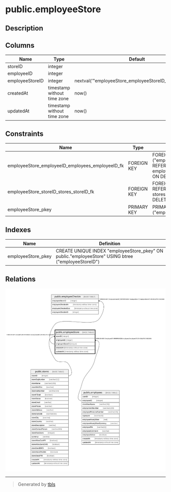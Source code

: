 # public.employeeStore

## Description

## Columns

| Name | Type | Default | Nullable | Children | Parents | Comment |
| ---- | ---- | ------- | -------- | -------- | ------- | ------- |
| storeID | integer |  | false |  | [public.stores](public.stores.md) |  |
| employeeID | integer |  | false |  | [public.employees](public.employees.md) |  |
| employeeStoreID | integer | nextval('"employeeStore_employeeStoreID_seq"'::regclass) | false | [public.employeeCheckin](public.employeeCheckin.md) |  |  |
| createdAt | timestamp without time zone | now() | false |  |  |  |
| updatedAt | timestamp without time zone | now() | false |  |  |  |

## Constraints

| Name | Type | Definition |
| ---- | ---- | ---------- |
| employeeStore_employeeID_employees_employeeID_fk | FOREIGN KEY | FOREIGN KEY ("employeeID") REFERENCES employees("employeeID") ON DELETE CASCADE |
| employeeStore_storeID_stores_storeID_fk | FOREIGN KEY | FOREIGN KEY ("storeID") REFERENCES stores("storeID") ON DELETE CASCADE |
| employeeStore_pkey | PRIMARY KEY | PRIMARY KEY ("employeeStoreID") |

## Indexes

| Name | Definition |
| ---- | ---------- |
| employeeStore_pkey | CREATE UNIQUE INDEX "employeeStore_pkey" ON public."employeeStore" USING btree ("employeeStoreID") |

## Relations

![er](public.employeeStore.svg)

---

> Generated by [tbls](https://github.com/k1LoW/tbls)
